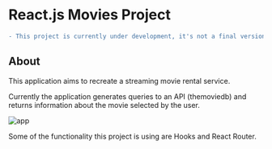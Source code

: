 # React.js Movies Project
```diff
- This project is currently under development, it's not a final version. ⚙️
```
## About

This application aims to recreate a streaming movie rental service.

Currently the application generates queries to an API (themoviedb) and returns information about the movie selected by the user.

![app](https://user-images.githubusercontent.com/90817111/138573970-87e84f3e-3848-453c-99d5-bb696ce14edf.gif)

Some of the functionality this project is using are Hooks and React Router.
